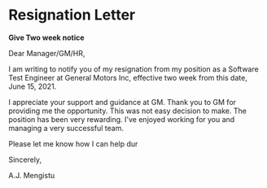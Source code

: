 # Resignation Letter
__Give Two week notice__

Dear Manager/GM/HR,

I am writing to notify you of my resignation from my position as a Software Test Engineer at General Motors Inc, effective two week from this date, June 15, 2021.

I appreciate your support and guidance at GM. Thank you to GM for providing me the opportunity. This was not easy decision to make. The position has been very rewarding. I've enjoyed working for you and managing a very successful team.

Please let me know how I can help dur

Sincerely,

A.J. Mengistu 
